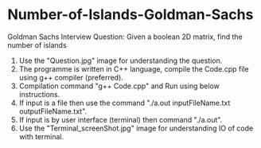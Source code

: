 # Number-of-Islands-Goldman-Sachs
Goldman Sachs Interview Question: Given a boolean 2D matrix, find the number of islands
1. Use the "Question.jpg" image for understanding the question.
2. The programme is written in C++ language, compile the Code.cpp file using g++ compiler (preferred).
3. Compilation command "g++ Code.cpp" and Run using below instructions.
4. If input is a file then use the command "./a.out inputFileName.txt outputFileName.txt".
5. If input is by user interface (terminal) then command "./a.out".
6. Use the "Terminal_screenShot.jpg" image for understanding IO of code with terminal.
